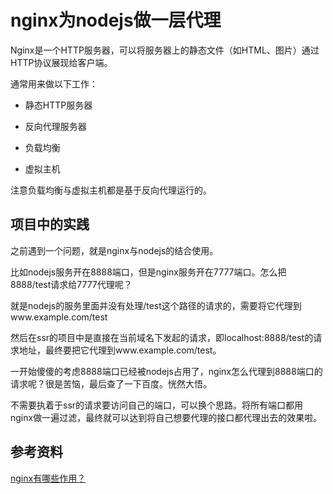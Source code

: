 # nginx为nodejs做一层代理

Nginx是一个HTTP服务器，可以将服务器上的静态文件（如HTML、图片）通过HTTP协议展现给客户端。

通常用来做以下工作：

- 静态HTTP服务器

- 反向代理服务器

- 负载均衡

- 虚拟主机

注意负载均衡与虚拟主机都是基于反向代理运行的。

## 项目中的实践

之前遇到一个问题，就是nginx与nodejs的结合使用。

比如nodejs服务开在8888端口，但是nginx服务开在7777端口。怎么把8888/test请求给7777代理呢？

就是nodejs的服务里面并没有处理/test这个路径的请求的，需要将它代理到www.example.com/test

然后在ssr的项目中是直接在当前域名下发起的请求，即localhost:8888/test的请求地址，最终要把它代理到www.example.com/test。

一开始傻傻的考虑8888端口已经被nodejs占用了，nginx怎么代理到8888端口的请求呢？很是苦恼，最后查了一下百度。恍然大悟。

不需要执着于ssr的请求要访问自己的端口，可以换个思路。将所有端口都用nginx做一遍过滤，最终就可以达到将自己想要代理的接口都代理出去的效果啦。

## 参考资料

[nginx有哪些作用？](https://zhuanlan.zhihu.com/p/54793789)
